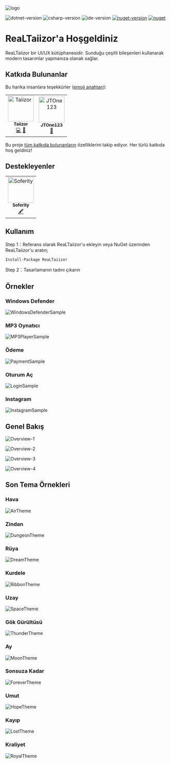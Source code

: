 ![logo](https://www.photo.herominyum.com/resimler/2020/05/18/O23O.png)

![dotnet-version](https://img.shields.io/badge/.net-%3E%3D4.0-blue.svg)
![csharp-version](https://img.shields.io/badge/C%23-8.0-blue.svg)
![ide-version](https://img.shields.io/badge/IDE-vs2019-blue.svg)
[![nuget-version](https://img.shields.io/nuget/v/ReaLTaiizor.svg)](https://www.nuget.org/packages/ReaLTaiizor)
[![nuget](https://img.shields.io/nuget/dt/ReaLTaiizor)](https://www.nuget.org/packages/ReaLTaiizor)

# ReaLTaiizor'a Hoşgeldiniz
ReaLTaiizor bir UI/UX kütüphanesidir. Sunduğu çeşitli bileşenleri kullanarak modern tasarımlar yapmanıza olanak sağlar.

## Katkıda Bulunanlar

Bu harika insanlara teşekkürler ([emoji anahtarı](https://allcontributors.org/docs/en/emoji-key)):

<table>
  <tr>
    <td align="center">
		<a href="https://github.com/Taiizor">
			<img src="https://avatars3.githubusercontent.com/u/41683699?s=460&v=4" width="80px;" alt="Taiizor"/>
			<br/>
			<sub>
				<b>Taiizor</b>
			</sub>
		</a>
		<br/>
		<a href="https://github.com/Taiizor/ReaLTaiizor/commits?author=Taiizor" title="Kodlama">💻</a>
		<a href="https://www.taiizor.com" title="Fikirler & Planlama, Geri Bildirim">🤔</a>
	</td>
    <td align="center">
		<a href="https://github.com/JTOne123">
			<img src="https://avatars2.githubusercontent.com/u/3457140?s=460&v=4" width="80px;" alt="JTOne123"/>
			<br/>
			<sub>
				<b>JTOne123</b>
			</sub>
		</a>
		<br/>
		<a href="https://github.com/Taiizor/ReaLTaiizor/commits?author=JTOne123" title="İncelenen Çekme İstekleri">👀</a>
	</td>
  </tr>
</table>

Bu proje [tüm katkıda bulunanların](https://github.com/all-contributors/all-contributors) özelliklerini takip ediyor. Her türlü katkıda hoş geldiniz!

## Destekleyenler

<table>
  <tr>
    <td align="center">
		<a href="https://github.com/Soferity">
			<img src="https://avatars3.githubusercontent.com/u/63516515?s=200&v=4" width="80px;" alt="Soferity"/>
			<br/>
			<sub>
				<b>Soferity</b>
			</sub>
		</a>
		<br/>
		<a href="https://github.com/Soferity" target="_blank" title="İçerik">🖋</a>
	</td>
  </tr>
</table>

## Kullanım

Step 1：Referans olarak ReaLTaiizor'u ekleyin veya NuGet üzerinden ReaLTaiizor'u aratın;

```Install-Package ReaLTaiizor```

Step 2：Tasarlamanın tadını çıkarın

## Örnekler

### Windows Defender

![WindowsDefenderSample](https://www.photo.herominyum.com/resimler/2020/07/26/1gv2.png)

### MP3 Oynatıcı

![MP3PlayerSample](https://www.photo.herominyum.com/resimler/2020/07/26/1LqV.png)

### Ödeme

![PaymentSample](https://www.photo.herominyum.com/resimler/2020/07/26/1155.png)

### Oturum Aç

![LoginSample](https://www.photo.herominyum.com/resimler/2020/07/26/12dS.png)

### Instagram

![InstagramSample](https://www.photo.herominyum.com/resimler/2020/07/28/1yvP.png)

## Genel Bakış

![Overview-1](https://www.photo.herominyum.com/resimler/2020/05/25/dhHS.png)

![Overview-2](https://www.photo.herominyum.com/resimler/2020/05/20/OAgj.png)

![Overview-3](https://www.photo.herominyum.com/resimler/2020/05/20/OERe.png)

![Overview-4](https://www.photo.herominyum.com/resimler/2020/05/20/OLU5.png)

## Son Tema Örnekleri

### Hava

![AirTheme](https://www.photo.herominyum.com/resimler/2020/05/20/OaZy.png)

### Zindan

![DungeonTheme](https://www.photo.herominyum.com/resimler/2020/05/20/OqyV.png)

### Rüya

![DreamTheme](https://www.photo.herominyum.com/resimler/2020/05/20/Ot33.png)

### Kurdele

![RibbonTheme](https://www.photo.herominyum.com/resimler/2020/05/20/O4sN.png)

### Uzay

![SpaceTheme](https://www.photo.herominyum.com/resimler/2020/05/20/O7EW.png)

### Gök Gürültüsü

![ThunderTheme](https://www.photo.herominyum.com/resimler/2020/05/25/dMLF.png)

### Ay

![MoonTheme](https://www.photo.herominyum.com/resimler/2020/05/20/O6k1.png)

### Sonsuza Kadar

![ForeverTheme](https://www.photo.herominyum.com/resimler/2020/05/21/OveM.png)

### Umut

![HopeTheme](https://www.photo.herominyum.com/resimler/2020/05/17/OXg9.png)

### Kayıp

![LostTheme](https://www.photo.herominyum.com/resimler/2020/05/17/OZ6c.png)

### Kraliyet

![RoyalTheme](https://www.photo.herominyum.com/resimler/2020/05/18/OlZC.png)